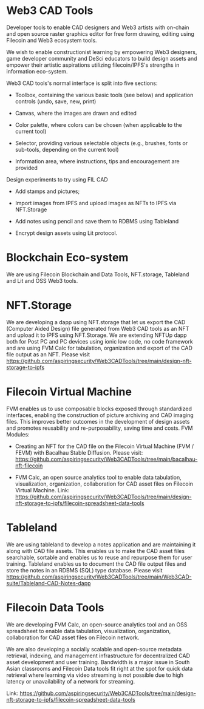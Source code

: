 # Web3 CAD Tools

Developer tools to enable CAD designers and Web3 artists with on-chain and open source raster graphics editor for free form drawing, editing using Filecoin and Web3 ecosystem tools.

We wish to enable constructionist learning by empowering Web3 designers, game developer community and DeSci educators to build design assets and empower their artistic aspirations utilizing filecoin/IPFS's strengths in information eco-system.

Web3 CAD tools's normal interface is split into five sections:

- Toolbox, containing the various basic tools (see below) and application controls (undo, save, new, print)

- Canvas, where the images are drawn and edited

- Color palette, where colors can be chosen (when applicable to the current tool)

- Selector, providing various selectable objects (e.g., brushes, fonts or sub-tools, depending on the current tool)

- Information area, where instructions, tips and encouragement are provided


Design experiments to try using FIL CAD

- Add stamps and pictures;

- Import images from IPFS and upload images as NFTs to IPFS via NFT.Storage

-  Add notes using pencil and save them to RDBMS using Tableland

-  Encrypt design assets using Lit protocol.

# Blockchain Eco-system

We are using Filecoin Blockchain and Data Tools, NFT.storage, Tableland and Lit and OSS Web3 tools.

# NFT.Storage

We are developing a dapp using NFT.storage that let us export the CAD (Computer Aided Design) file generated from Web3 CAD tools as an NFT and upload it to IPFS using NFT.Storage. We are extending NFTUp dapp both for Post PC and PC devices using ionic low code, no code framework and are using FVM Calc for tabulation, organization and export of the CAD file output as an NFT. Please visit https://github.com/aspiringsecurity/Web3CADTools/tree/main/design-nft-storage-to-ipfs

# Filecoin Virtual Machine

FVM enables us to use composable blocks exposed through standardized interfaces, enabling the construction of picture archiving and CAD imaging files. This improves better outcomes in the development of design assets and promotes reusability and re-purposability, saving time and costs. FVM Modules:

- Creating an NFT for the CAD file on the Filecoin Virtual Machine (FVM / FEVM) with Bacalhau Stable Diffusion. Please visit: https://github.com/aspiringsecurity/Web3CADTools/tree/main/bacalhau-nft-filecoin

- FVM Calc, an open source analytics tool to enable data tabulation, visualization, organization, collaboration for CAD asset files on Filecoin Virtual Machine. Link: https://github.com/aspiringsecurity/Web3CADTools/tree/main/design-nft-storage-to-ipfs/filecoin-spreadsheet-data-tools


# Tableland
We are using tableland to develop a notes application and are maintaining it along with CAD file assets. This enables us to make the CAD asset files searchable, sortable and enables us to reuse and repurpose them for user training. Tableland enables us to document the CAD file output files and store the notes in an RDBMS (SQL) type database. Please visit https://github.com/aspiringsecurity/Web3CADTools/tree/main/Web3CAD-suite/Tableland-CAD-Notes-dapp


# Filecoin Data Tools
We are developing FVM Calc, an open-source analytics tool and an OSS spreadsheet to enable data tabulation, visualization, organization, collaboration for CAD asset files on Filecoin network.

We are also developing a socially scalable and open-source metadata retrieval, indexing, and management infrastructure for decentralized CAD asset development and user training. Bandwidth is a major issue in South Asian classrooms and Filecoin Data tools fit right at the spot for quick data retrieval where learning via video streaming is not possible due to high latency or unavailability of a network for streaming.

Link: https://github.com/aspiringsecurity/Web3CADTools/tree/main/design-nft-storage-to-ipfs/filecoin-spreadsheet-data-tools



  
